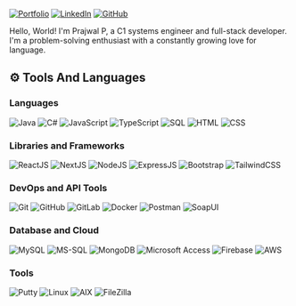 

[![Portfolio](https://img.shields.io/badge/Portfolio-000?style=flat-square&logo=ko-fi&logoColor=white)](https://prajwalp06.netlify.app/)
[![LinkedIn](https://img.shields.io/badge/LinkedIn-0A66C2?style=flat-square&logo=linkedin&logoColor=white)](https://www.linkedin.com/in/prajwal-p-26251a1b8/)
[![GitHub](https://img.shields.io/badge/GitHub-%23121011.svg?style=flat-square&logo=github&logoColor=white)](https://github.com/Prajwal063/)


Hello, World! I'm Prajwal P, a C1 systems engineer and full-stack developer. I'm a problem-solving enthusiast with a constantly growing love for language.

  ## ⚙️ Tools And Languages

  ### Languages
  ![Java](https://img.shields.io/badge/Java-%23ED8B00.svg?style=flat-square&logo=java&logoColor=white)
  ![C#](https://img.shields.io/badge/C%23-%23239120.svg?style=flat-square&logo=c-sharp&logoColor=white)
  ![JavaScript](https://img.shields.io/badge/JavaScript-%23323330.svg?style=flat-square&logo=javascript&logoColor=%23F7DF1E)
  ![TypeScript](https://img.shields.io/badge/TypeScript-%23007ACC.svg?style=flat-square&logo=typescript&logoColor=white)
  ![SQL](https://img.shields.io/badge/SQL-%23007ACC.svg?style=flat-square&logo=sql&logoColor=white)
  ![HTML](https://img.shields.io/badge/HTML-%23E34F26.svg?style=flat-square&logo=html5&logoColor=white)
  ![CSS](https://img.shields.io/badge/CSS-%231572B6.svg?style=flat-square&logo=css3&logoColor=white)
  
  ### Libraries and Frameworks
  ![ReactJS](https://img.shields.io/badge/ReactJS-%2320232a.svg?style=flat-square&logo=react&logoColor=%2361DAFB)
  ![NextJS](https://img.shields.io/badge/NextJS-black?style=flat-square&logo=next.js&logoColor=white)
  ![NodeJS](https://img.shields.io/badge/NodeJS-6DA55F?style=flat-square&logo=node.js&logoColor=white)
  ![ExpressJS](https://img.shields.io/badge/ExpressJS-%23404d59.svg?style=flat-square&logo=express&logoColor=%2361DAFB)
  ![Bootstrap](https://img.shields.io/badge/Bootstrap-%238511FA.svg?style=flat-square&logo=bootstrap&logoColor=white)
  ![TailwindCSS](https://img.shields.io/badge/TailwindCSS-%2338B2AC.svg?style=flat-square&logo=tailwind-css&logoColor=white)
  
  ### DevOps and API Tools
  ![Git](https://img.shields.io/badge/Git-%23F05033.svg?style=flat-square&logo=git&logoColor=white)
  ![GitHub](https://img.shields.io/badge/GitHub-%23121011.svg?style=flat-square&logo=github&logoColor=white)
  ![GitLab](https://img.shields.io/badge/GitLab-%23181717.svg?style=flat-square&logo=gitlab&logoColor=white)
  ![Docker](https://img.shields.io/badge/Docker-%232496ED.svg?style=flat-square&logo=docker&logoColor=white)
  ![Postman](https://img.shields.io/badge/Postman-FF6C37?style=flat-square&logo=postman&logoColor=white)
  ![SoapUI](https://img.shields.io/badge/SoapUI-%23000000.svg?style=flat-square&logo=soapui&logoColor=white)
  
  ### Database and Cloud
  ![MySQL](https://img.shields.io/badge/MySQL-4479A1.svg?style=flat-square&logo=mysql&logoColor=white)
  ![MS-SQL](https://img.shields.io/badge/MS--SQL-%23CC2927.svg?style=flat-square&logo=microsoft-sql-server&logoColor=white)
  ![MongoDB](https://img.shields.io/badge/MongoDB-%234ea94b.svg?style=flat-square&logo=mongodb&logoColor=white)
  ![Microsoft Access](https://img.shields.io/badge/Microsoft%20Access-%230056D2.svg?style=flat-square&logo=microsoft-access&logoColor=white)
  ![Firebase](https://img.shields.io/badge/Firebase-%23FFCA28.svg?style=flat-square&logo=firebase&logoColor=white)
  ![AWS](https://img.shields.io/badge/AWS-%23232F3E.svg?style=flat-square&logo=amazon-aws&logoColor=white)
  
  ### Tools
  ![Putty](https://img.shields.io/badge/Putty-%2300599C.svg?style=flat-square&logo=putty&logoColor=white)
  ![Linux](https://img.shields.io/badge/Linux-%23FCC624.svg?style=flat-square&logo=linux&logoColor=black)
  ![AIX](https://img.shields.io/badge/AIX-%231B1464.svg?style=flat-square&logo=ibm&logoColor=white)
  ![FileZilla](https://img.shields.io/badge/FileZilla-%23BF0000.svg?style=flat-square&logo=filezilla&logoColor=white)
</div>



